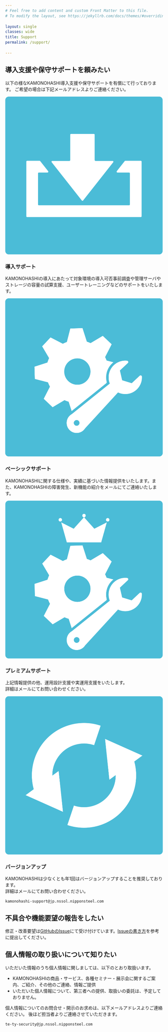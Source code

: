 ```yaml
---
# Feel free to add content and custom Front Matter to this file.
# To modify the layout, see https://jekyllrb.com/docs/themes/#overriding-theme-defaults

layout: single
classes: wide
title: Support
permalink: /support/

---
```

## 導入支援や保守サポートを頼みたい

以下の様なKAMONOHASHI導入支援や保守サポートを有償にて行っております。
ご希望の場合は下記メールアドレスよりご連絡ください。

<div class="support__item">
    <div class="support support__image">
        <img src="/assets/images/icon_ Introduction.png" alt="placeholder image 1">
    </div>
    <div class="support support__text">
        <h3 class="support__text-title">導入サポート</h3>
        <div class="support__text-excerpt">
            <p>KAMONOHASHIの導入にあたって対象環境の導入可否事前調査や管理サーバやストレージの容量の試算支援、ユーザートレーニングなどのサポートをいたします。<br>
            <!-- <a href="/posts/support">詳細はこちら</a> --> </p>
        </div>
    </div>
</div>

<div class="support__item">
    <div class="support support__image">
        <img src="/assets/images/icon_support.png" alt="placeholder image 1">
    </div>
    <div class="support support__text">
        <h3 class="support__text-title">ベーシックサポート</h3>
        <div class="support__text-excerpt">
            <p>KAMONOHASHIに関する仕様や、実績に基づいた情報提供をいたします。また、KAMONOHASHIの障害発生、新機能の紹介をメールにてご連絡いたします。<br>
            <!-- <a href="/">詳細はこちら</a> --> </p>
        </div>
    </div>
</div>

<div class="support__item">
    <div class="support support__image">
        <img src="/assets/images/icon_pSupport.png" alt="placeholder image 1">
    </div>
    <div class="support support__text">
        <h3 class="support__text-title">プレミアムサポート</h3>
        <div class="support__text-excerpt">
            <p>上記情報提供の他、運用設計支援や実運用支援をいたします。<br>
            詳細はメールにてお問い合わせください。</p>
        </div>
    </div>
</div>

<div class="support__item">
    <div class="support support__image">
        <img src="/assets/images/icon_update.png" alt="placeholder image 1">
    </div>
    <div class="support support__text">
        <h3 class="support__text-title">バージョンアップ</h3>
        <div class="support__text-excerpt">
            <p>KAMONOHASHIは少なくとも年1回はバージョンアップすることを推奨しております。<br>
            詳細はメールにてお問い合わせください。</p>
        </div>
    </div>
</div>

<div class="highlighter-rouge"><div class="highlight"><pre class="highlight"><code>kamonohashi-support@jp.nssol.nipponsteel.com
</code></pre></div></div>


<h2 id="不具合や機能要望の報告をしたい">不具合や機能要望の報告をしたい</h2>
<p>修正・改善要望は<a href="https://github.com/KAMONOHASHI/kamonohashi/issues">GitHubのIssue</a>にて受け付けています。<a href="https://github.com/KAMONOHASHI/kamonohashi/wiki/Submitting-Bugs-and-Suggestions">Issueの書き方</a>を参考に提出してください。</p>

<h2 id="個人情報-について知りたい">個人情報の取り扱いについて知りたい</h2>
<p>いただいた情報のうち個人情報に関しましては、以下のとおり取扱います。</p>
<ul>
  <li>KAMONOHASHIの商品・サービス、各種セミナー・展示会に関するご案内、ご紹介、その他のご連絡、情報ご提供</li>
  <li>いただいた個人情報について、第三者への提供、取扱いの委託は、予定しておりません。</li>
</ul>
<p>個人情報についてのお問合せ・開示のお求めは、以下メールアドレスよりご連絡ください。
後ほど担当者よりご連絡させていただきます。</p>

<div class="highlighter-rouge"><div class="highlight">
<pre class="highlight"><code>te-ty-security@jp.nssol.nipponsteel.com
</code></pre></div>